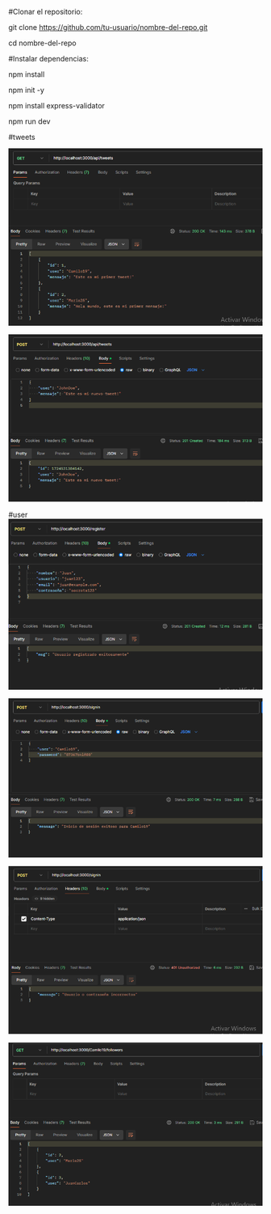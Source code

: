 #Clonar el repositorio:

git clone https://github.com/tu-usuario/nombre-del-repo.git

cd nombre-del-repo

#Instalar dependencias:

npm install

npm init -y

npm install express-validator

npm run dev

#tweets

![alt text](image.png)

![alt text](image-1.png)

#user
![alt text](image-2.png)

![alt text](image-3.png)

![alt text](image-4.png)

![alt text](image-5.png)
